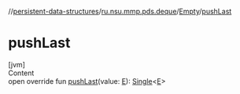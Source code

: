 //[persistent-data-structures](../../index.md)/[ru.nsu.mmp.pds.deque](../index.md)/[Empty](index.md)/[pushLast](push-last.md)



# pushLast  
[jvm]  
Content  
open override fun [pushLast](push-last.md)(value: [E](index.md)): [Single](../-single/index.md)<[E](index.md)>  



